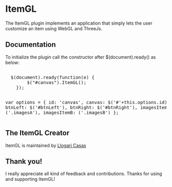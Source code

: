 # ItemGL

<p>The ItemGL plugin implements an application that simply lets the user customize an item using WebGL and ThreeJs.</p>

<h2>Documentation</h2>
<p>To initialize the plugin call the constructor after $(document).ready() as below:</p>
<pre>  
  $(document).ready(function(e) {
		$("#canvas").ItemGL();
 	});

 var options = {
		id: 'canvas',
		canvas: $('#'+this.options.id),
		btnLeft: $('#btnLeft'),
		btnRight: $('#btnRight'),
		imagesItemA: ('.imagesA'),
		imagesItemB: ('.imagesB') 
	};
</pre>
<h2>The ItemGL Creator</h2>
<p>ItemGL is maintained by <a href="https://github.com/llogaricasas" target="_blank">Llogari Casas</a></p>

<h2>Thank you!</h2>
<p>I really appreciate all kind of feedback and contributions. Thanks for using and supporting ItemGL!</p>
